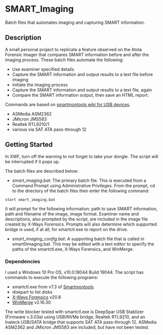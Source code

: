 # SMART_Imaging

Batch files that automates imaging and capturing SMART information.

## Description

A small personal project to replicate a feature observed on the Atola Forensic Imager that compares SMART information before and after the imaging process. These batch files automate the following:
* Use examiner specified details
* Capture the SMART information and output results to a text file before imaging
* Initiate the imaging process
* Capture the SMART information and output results to a text file, again
* Compare the SMART information output, then save an HTML report.

Commands are based on [smartmontools wiki for USB devices](https://www.smartmontools.org/wiki/USB).
* ASMedia ASM2362 
* JMicron JMS583 
* Realtek RTL9210/1 
* various via SAT ATA pass-through 12

## Getting Started

In XWF, turn off the warning to not forget to take your dongle. The script will be interrupted if it pops up.

The batch files are described below:
* *smart_imaging.bat*: The primary batch file. This is executed from a Command Prompt using Administrative Privileges. From the prompt, cd to the directory of the batch files then enter the following command:
```
start smart_imaging.bat
```
It will prompt for the following information: path to save SMART information, path and filename of the image, image format. Examiner name and descriptions, also prompted by the script, are included in the image file created by X-Ways Forensics. Prompts will also determine which supported bridge is used, if at all, for smartctl.exe to report on the drive.
* *smart_imaging_config.bat*: A supporting batch file that is called in smart0imaging.bat. This may be edited with a text editor to specify the paths of the smartctl.exe, X-Ways Forensics, and WinMerge.


### Dependencies

I used a Windows 10 Pro OS, v10.0.19044 Build 19044. The script has commands to execute the following programs:
* smartctl.exe from v7.3 of [Smartmontools](https://www.smartmontools.org/)
* diskpart to list disks
* [X-Ways Forensics](https://www.x-ways.net/) v20.8
* [WinMerge](https://winmerge.org/) v2.16.30

The write blocker tested with smartctl.exe is DeepSpar USB Stablizer (Firmware v.3.03a) using USB/NVMe bridge, Realtek RTL9210, and an Inateck USB/SATA bridge that supports SAT ATA pass-through 12. ASMedia ASM2362 and JMicron JMS583 are included, but have not been tested.
